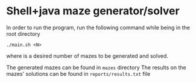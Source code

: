 # Shell+java maze generator/solver

In order to run the program, run the following command while being in the root directory
```
./main.sh <N>
```
where <N> is a desired number of mazes to be generated and solved.

The generated mazes can be found in `mazes` directory
The results on the mazes' solutions can be found in `reports/results.txt` file
